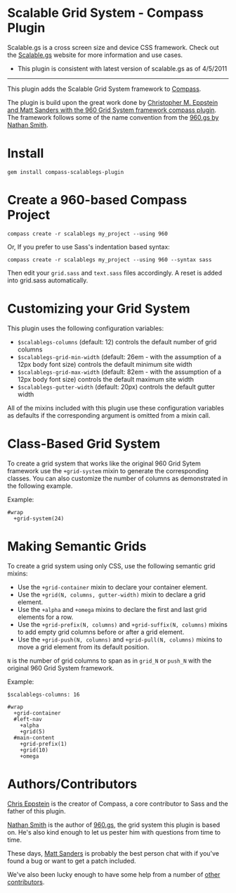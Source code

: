 Scalable Grid System - Compass Plugin
================================

Scalable.gs is a cross screen size and device CSS framework. Check out the [Scalable.gs](http://scalable.gs/) website for more information and use cases.

* This plugin is consistent with latest version of scalable.gs as of 4/5/2011

---------

This plugin adds the Scalable Grid System framework to [Compass](http://compass-style.org/).

The plugin is build upon the great work done by [Christopher M. Eppstein and Matt Sanders with the 960 Grid System framework compass plugin](https://github.com/chriseppstein/compass-960-plugin). The framework follows some of the name convention from the [960.gs by Nathan Smith](http://960.gs).

Install
=======

    gem install compass-scalablegs-plugin

Create a 960-based Compass Project
==================================

    compass create -r scalablegs my_project --using 960

Or, If you prefer to use Sass's indentation based syntax:

    compass create -r scalablegs my_project --using 960 --syntax sass

Then edit your `grid.sass` and `text.sass` files accordingly. A reset is added into grid.sass automatically.

Customizing your Grid System
============================

This plugin uses the following configuration variables:

* `$scalablegs-columns` (default: 12) controls the default number of grid columns
* `$scalablegs-grid-min-width` (default: 26em - with the assumption of a 12px body font size) controls the default minimum site width
* `$scalablegs-grid-max-width` (default: 82em - with the assumption of a 12px body font size) controls the default maximum site width
* `$scalablegs-gutter-width` (default: 20px) controls the default gutter width

All of the mixins included with this plugin use these configuration variables
as defaults if the corresponding argument is omitted from a mixin call.

Class-Based Grid System
=======================

To create a grid system that works like the original 960 Grid Sytem framework
use the `+grid-system` mixin to generate the corresponding classes. You can
also customize the number of columns as demonstrated in the following example.

Example:

    #wrap
      +grid-system(24)

Making Semantic Grids
=====================

To create a grid system using only CSS, use the following semantic grid mixins:

* Use the `+grid-container` mixin to declare your container element.
* Use the `+grid(N, columns, gutter-width)` mixin to declare a grid element.
* Use the `+alpha` and `+omega` mixins to declare the first and last grid elements for a row.
* Use the `+grid-prefix(N, columns)` and `+grid-suffix(N, columns)` mixins to add empty grid columns before or after a grid element.
* Use the `+grid-push(N, columns)` and `+grid-pull(N, columns)` mixins to move a grid element from its default position.

`N` is the number of grid columns to span as in `grid_N` or `push_N` with the original 960 Grid System framework.

Example:

    $scalablegs-columns: 16

    #wrap
      +grid-container
      #left-nav
        +alpha
        +grid(5)
      #main-content
        +grid-prefix(1)
        +grid(10)
        +omega

Authors/Contributors
====================

[Chris Eppstein](http://chriseppstein.github.com/) is the creator of Compass, a core contributor to Sass and the father of this plugin.

[Nathan Smith](http://sonspring.com/) is the author of [960.gs](http://960.gs/), the grid system this plugin is based on. He's also kind enough to let us pester him with questions from time to time.

These days, [Matt Sanders](https://github.com/mattsa) is probably the best person chat with if you've found a bug or want to get a patch included.

We've also been lucky enough to have some help from a number of [other contributors](https://github.com/chriseppstein/compass-960-plugin/contributors).